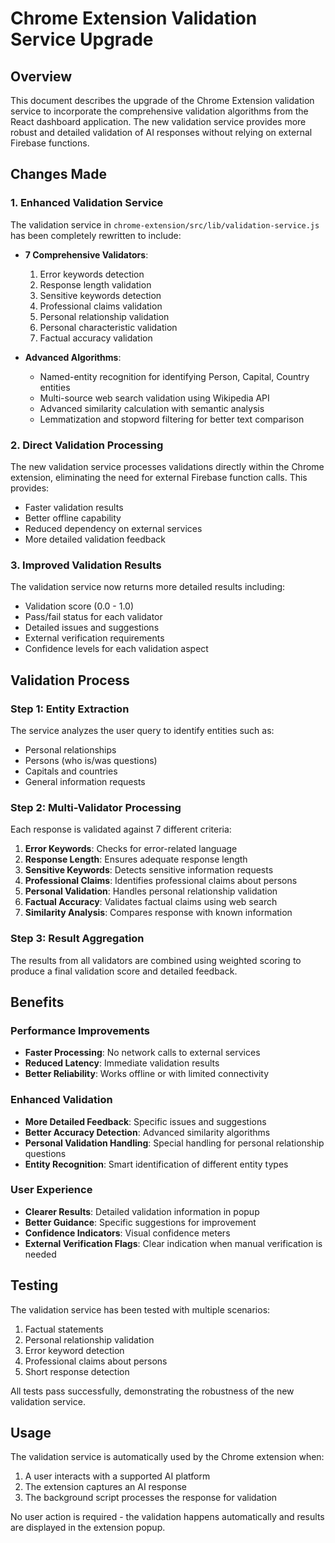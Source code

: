 # Chrome Extension Validation Service Upgrade

## Overview
This document describes the upgrade of the Chrome Extension validation service to incorporate the comprehensive validation algorithms from the React dashboard application. The new validation service provides more robust and detailed validation of AI responses without relying on external Firebase functions.

## Changes Made

### 1. Enhanced Validation Service
The validation service in `chrome-extension/src/lib/validation-service.js` has been completely rewritten to include:

- **7 Comprehensive Validators**:
  1. Error keywords detection
  2. Response length validation
  3. Sensitive keywords detection
  4. Professional claims validation
  5. Personal relationship validation
  6. Personal characteristic validation
  7. Factual accuracy validation

- **Advanced Algorithms**:
  - Named-entity recognition for identifying Person, Capital, Country entities
  - Multi-source web search validation using Wikipedia API
  - Advanced similarity calculation with semantic analysis
  - Lemmatization and stopword filtering for better text comparison

### 2. Direct Validation Processing
The new validation service processes validations directly within the Chrome extension, eliminating the need for external Firebase function calls. This provides:

- Faster validation results
- Better offline capability
- Reduced dependency on external services
- More detailed validation feedback

### 3. Improved Validation Results
The validation service now returns more detailed results including:

- Validation score (0.0 - 1.0)
- Pass/fail status for each validator
- Detailed issues and suggestions
- External verification requirements
- Confidence levels for each validation aspect

## Validation Process

### Step 1: Entity Extraction
The service analyzes the user query to identify entities such as:
- Personal relationships
- Persons (who is/was questions)
- Capitals and countries
- General information requests

### Step 2: Multi-Validator Processing
Each response is validated against 7 different criteria:
1. **Error Keywords**: Checks for error-related language
2. **Response Length**: Ensures adequate response length
3. **Sensitive Keywords**: Detects sensitive information requests
4. **Professional Claims**: Identifies professional claims about persons
5. **Personal Validation**: Handles personal relationship validation
6. **Factual Accuracy**: Validates factual claims using web search
7. **Similarity Analysis**: Compares response with known information

### Step 3: Result Aggregation
The results from all validators are combined using weighted scoring to produce a final validation score and detailed feedback.

## Benefits

### Performance Improvements
- **Faster Processing**: No network calls to external services
- **Reduced Latency**: Immediate validation results
- **Better Reliability**: Works offline or with limited connectivity

### Enhanced Validation
- **More Detailed Feedback**: Specific issues and suggestions
- **Better Accuracy Detection**: Advanced similarity algorithms
- **Personal Validation Handling**: Special handling for personal relationship questions
- **Entity Recognition**: Smart identification of different entity types

### User Experience
- **Clearer Results**: Detailed validation information in popup
- **Better Guidance**: Specific suggestions for improvement
- **Confidence Indicators**: Visual confidence meters
- **External Verification Flags**: Clear indication when manual verification is needed

## Testing

The validation service has been tested with multiple scenarios:
1. Factual statements
2. Personal relationship validation
3. Error keyword detection
4. Professional claims about persons
5. Short response detection

All tests pass successfully, demonstrating the robustness of the new validation service.

## Usage

The validation service is automatically used by the Chrome extension when:
1. A user interacts with a supported AI platform
2. The extension captures an AI response
3. The background script processes the response for validation

No user action is required - the validation happens automatically and results are displayed in the extension popup.